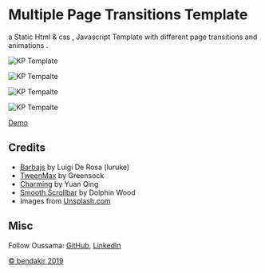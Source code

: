 # Multiple Page Transitions Template 

a Static Html & css , Javascript Template with different page transitions and animations . 

![KP Template](https://i.imgur.com/XrmDpX7.jpg)

![KP Tempalte](https://i.imgur.com/qumC320.jpg)

![KP Tempalte](https://i.imgur.com/x4iBCcZ.png)

![KP Tempalte](https://i.imgur.com/4P4RA7f.jpg)

[Demo](https://kp-template.firebaseapp.com/)

## Credits

- [Barbajs](http://barbajs.org/) by Luigi De Rosa (luruke)
- [TweenMax](https://greensock.com/tweenmax) by Greensock
- [Charming](https://github.com/yuanqing/charming) by Yuan Qing
- [Smooth Scrollbar](https://idiotwu.github.io/smooth-scrollbar/) by Dolphin Wood
- Images from [Unsplash.com](https://unsplash.com/)


## Misc

Follow Oussama: [GitHub](https://github.com/BDKoussama/), [LinkedIn](https://www.linkedin.com/in/bendakir-oussama/)

[© bendakir 2019](http://www.bendakir.com)





